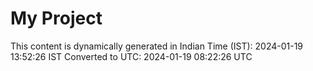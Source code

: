 # My Project

This content is dynamically generated in Indian Time (IST): 2024-01-19 13:52:26 IST
Converted to UTC: 2024-01-19 08:22:26 UTC
